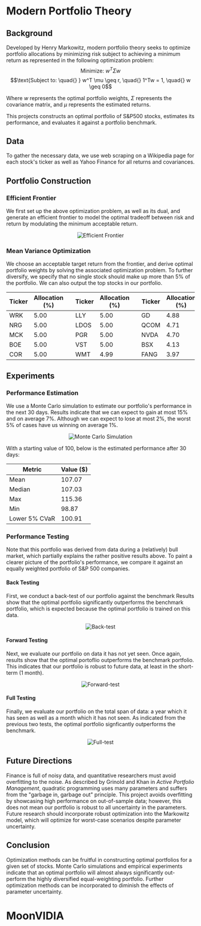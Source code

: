 # Modern Portfolio Theory 

## Background
Developed by Henry Markowitz, modern portfolio theory seeks to optimize portfolio allocations by minimizing risk subject to achieving a minimum return as represented in the following optimization problem:
$$\text{Minimize: } w^T \Sigma w$$ 
$$\text{Subject to: \quad{} } w^T \mu \geq r, \quad{} 1^Tw = 1, \quad{} w \geq 0$$

Where $w$ represents the optimal portfolio weights, $\Sigma$ represents the covariance matrix, and $\mu$ represents the estimated returns.

This projects constructs an optimal portfolio of S&P500 stocks, estimates its performance, and evaluates it against a portfolio benchmark. 

## Data 
To gather the necessary data, we use web scraping on a Wikipedia page for each stock's ticker as well as Yahoo Finance for all returns and covariances. 

## Portfolio Construction 

### Efficient Frontier 
We first set up the above optimization problem, as well as its dual, and generate an efficient frontier to model the optimal tradeoff between risk and return by modulating the minimum acceptable return.

<p align="center">
  <img src="https://github.com/stoyhris/markowitz/assets/113132376/da01e5da-b560-4883-a086-434348ece73f" alt="Efficient Frontier"/>
</p>

### Mean Variance Optimization 
We choose an acceptable target return from the frontier, and derive optimal portfolio weights by solving the associated optimization problem. To further diversify, we specify that no single stock should make up more than 5% of the portfolio. We can also output the top stocks in our portfolio.

| Ticker	| Allocation (%)| | Ticker	| Allocation (%)| | Ticker	| Allocation (%)| | Ticker	| Allocation (%)|
|---------|---------------|-|---------|---------------|-|---------|---------------|-|---------|---------------|
| WRK	| 5.00 | | LLY	| 5.00 | | GD	| 4.88 | | CEG	| 3.44 |
| NRG	| 5.00 | | LDOS	| 5.00 | | QCOM	| 4.71 | | DECK	| 3.15 |
| MCK	| 5.00 | | PGR	| 5.00 | | NVDA	| 4.70 | | WAB	| 3.07 |
| BOE	| 5.00 | | VST	| 5.00 | | BSX	| 4.13 | | TSN	| 2.79 |
| COR	| 5.00 | | WMT	| 4.99 | | FANG	| 3.97 | | CB	| 2.25 |

## Experiments 

### Performance Estimation 
We use a Monte Carlo simulation to estimate our portfolio's performance in the next 30 days. Results indicate that we can expect to gain at most 15% and on average 7%. Although we can expect to lose at most 2%, the worst 5% of cases have us winning on average 1%. 

<p align="center">
  <img src="https://github.com/stoyhris/markowitz/assets/113132376/a2ffa608-207d-4b78-8710-74cab1a34e9d" alt="Monte Carlo Simulation"/>
</p>

With a starting value of 100, below is the estimated performance after 30 days:

| Metric | Value ($) |
|---------|----------|
| Mean | 107.07 |
| Median | 107.03 |
| Max | 115.36 |
| Min | 98.87 |
| Lower 5% CVaR | 100.91 |

### Performance Testing 
Note that this portfolio was derived from data during a (relatively) bull market, which partially explains the rather positive results above. To paint a clearer picture of the portfolio's performance, we compare it against an equally weighted portfolio of S&P 500 companies.
#### Back Testing
First, we conduct a back-test of our portfolio against the benchmark Results show that the optimal portfolio significantly outperforms the benchmark portfolio, which is expected because the optimal portfolio is trained on this data. 

<p align="center">
  <img src="https://github.com/stoyhris/markowitz/assets/113132376/c03ae7b8-78b1-48fb-955d-23b7525e1f72" alt="Back-test"/>
</p>


#### Forward Testing
Next, we evaluate our portfolio on data it has not yet seen. Once again, results show that the optimal portoflio outperforms the benchmark portfolio. This indicates that our portfolio is robust to future data, at least in the short-term (1 month). 

<p align="center">
  <img src="https://github.com/stoyhris/markowitz/assets/113132376/b6adba99-2d15-4f8b-9694-cf285d09abaf" alt="Forward-test"/>
</p>


#### Full Testing 
Finally, we evaluate our portfolio on the total span of data: a year which it has seen as well as a month which it has not seen. As indicated from the previous two tests, the optimal portfolio signficantly outperforms the benchmark. 

<p align="center">
  <img src="https://github.com/stoyhris/markowitz/assets/113132376/3f427987-ea09-4722-90f9-b99b347699f7" alt="Full-test"/>
</p>

## Future Directions 
Finance is full of noisy data, and quantitative researchers must avoid overfitting to the noise. As described by Grinold and Khan in _Active Portfolio Management_, quadratic programming uses many parameters and suffers from the "garbage in, garbage out" principle. This project avoids overfitting by showcasing high performance on out-of-sample data; however, this does not mean our portfolio is robust to all uncertainty in the parameters. Future research should incorporate robust optimization into the Markowitz model, which will optimize for worst-case scenarios despite parameter uncertainty. 

## Conclusion 
Optimization methods can be fruitful in constructing optimal portfolios for a given set of stocks. Monte Carlo simulations and empirical experiments indicate that an optimal portfolio will almost always significantly out-perform the highly diversified equal-weighting portfolio. Further optimization methods can be incorporated to diminish the effects of parameter uncertainty.
# MoonVIDIA
